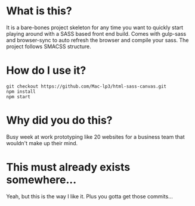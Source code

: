 # What is this?
It is a bare-bones project skeleton for any time you want to quickly start
playing around with a SASS based front end build. Comes with gulp-sass and
browser-sync to auto refresh the browser and compile your sass. The project
follows SMACSS structure.

# How do I use it?
```
git checkout https://github.com/Mac-lp3/html-sass-canvas.git
npm install
npm start
```

# Why did you do this?
Busy week at work prototyping like 20 websites for a business team that wouldn't
make up their mind.

# This must already exists somewhere...
Yeah, but this is the way I like it. Plus you gotta get those commits...
